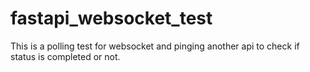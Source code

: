 # fastapi_websocket_test
This is a polling test for websocket and pinging another api to check if status is completed or not.
